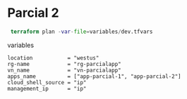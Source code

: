 # Parcial 2

```terraform
 terraform plan -var-file=variables/dev.tfvars
```

variables

```env
location           = "westus"
rg-name            = "rg-parcialapp"
vn_name            = "vn-parcialapp"
apps_name          = ["app-parcial-1", "app-parcial-2"]
cloud_shell_source = "ip"
management_ip      = "ip"
````
